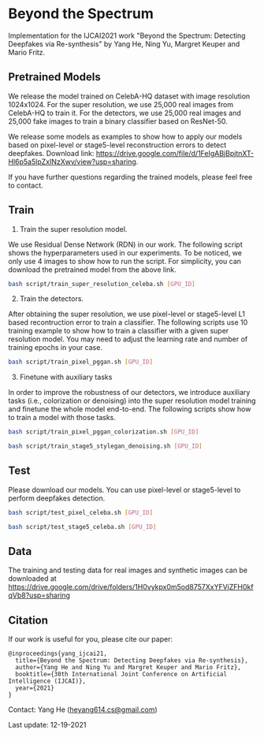 # Beyond the Spectrum
Implementation for the IJCAI2021 work "Beyond the Spectrum: Detecting Deepfakes via Re-synthesis" by Yang He, Ning Yu, Margret Keuper and Mario Fritz.

## Pretrained Models
We release the model trained on CelebA-HQ dataset with image resolution 1024x1024. For the super resolution, we use 25,000 real images from CelebA-HQ to train it.
For the detectors, we use 25,000 real images and 25,000 fake images to train a binary classifier based on ResNet-50.

We release some models as examples to show how to apply our models based on pixel-level or stage5-level reconstruction errors to detect deepfakes.
Download link: https://drive.google.com/file/d/1FeIgABjBpjtnXT-Hl6p5a5lpZxINzXwv/view?usp=sharing.

If you have further questions regarding the trained models, please feel free to contact.

## Train
1. Train the super resolution model. 

We use Residual Dense Network (RDN) in our work. The following script shows the hyperparameters used in our experiments.
To be noticed, we only use 4 images to show how to run the script. For simplicity, you can download the pretrained model from the above link.

```bash
bash script/train_super_resolution_celeba.sh [GPU_ID]
```

2. Train the detectors.

After obtaining the super resolution, we use pixel-level or stage5-level L1 based recontruction error to train a classifier.
The following scripts use 10 training example to show how to train a classifier with a given super resolution model. You may need to adjust the learning rate and number of training epochs in your case.

```bash
bash script/train_pixel_pggan.sh [GPU_ID]
```

3. Finetune with auxiliary tasks

In order to improve the robustness of our detectors, we introduce auxiliary tasks (i.e., colorization or denoising) into the super resolution model training and finetune the whole model end-to-end.
The following scripts show how to train a model with those tasks.

```bash
bash script/train_pixel_pggan_colorization.sh [GPU_ID]
```
```bash
bash script/train_stage5_stylegan_denoising.sh [GPU_ID]
```

## Test
Please download our models. You can use pixel-level or stage5-level to perform deepfakes detection. 

```bash
bash script/test_pixel_celeba.sh [GPU_ID]
```
```bash
bash script/test_stage5_celeba.sh [GPU_ID]
```

## Data
The training and testing data for real images and synthetic images can be downloaded at 
https://drive.google.com/drive/folders/1H0vykpx0m5od8757XxYFVjZFH0kfqVb8?usp=sharing

## Citation
If our work is useful for you, please cite our paper:

    @inproceedings{yang_ijcai21,
      title={Beyond the Spectrum: Detecting Deepfakes via Re-synthesis},
      author={Yang He and Ning Yu and Margret Keuper and Mario Fritz},
      booktitle={30th International Joint Conference on Artificial Intelligence (IJCAI)},
      year={2021}
    }

Contact: Yang He (heyang614.cs@gmail.com)

Last update: 12-19-2021
